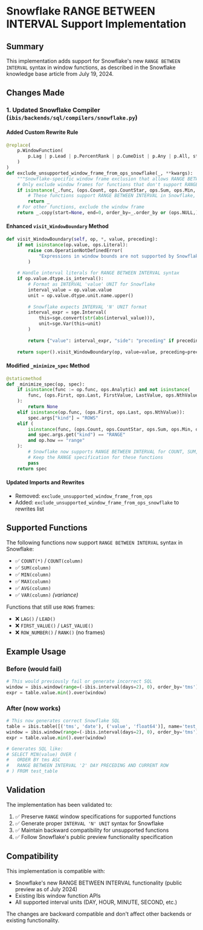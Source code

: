 # Snowflake RANGE BETWEEN INTERVAL Support Implementation

## Summary

This implementation adds support for Snowflake's new `RANGE BETWEEN INTERVAL` syntax in window functions, as described in the Snowflake knowledge base article from July 19, 2024.

## Changes Made

### 1. Updated Snowflake Compiler (`ibis/backends/sql/compilers/snowflake.py`)

#### Added Custom Rewrite Rule
```python
@replace(
    p.WindowFunction(
        p.Lag | p.Lead | p.PercentRank | p.CumeDist | p.Any | p.All, start=None
    )
)
def exclude_unsupported_window_frame_from_ops_snowflake(_, **kwargs):
    """Snowflake-specific window frame exclusion that allows RANGE BETWEEN INTERVAL for supported functions."""
    # Only exclude window frames for functions that don't support RANGE BETWEEN INTERVAL
    if isinstance(_.func, (ops.Count, ops.CountStar, ops.Sum, ops.Min, ops.Max, ops.Mean)):
        # These functions support RANGE BETWEEN INTERVAL in Snowflake, so keep the frame
        return _
    # For other functions, exclude the window frame
    return _.copy(start=None, end=0, order_by=_.order_by or (ops.NULL,))
```

#### Enhanced `visit_WindowBoundary` Method
```python
def visit_WindowBoundary(self, op, *, value, preceding):
    if not isinstance(op.value, ops.Literal):
        raise com.OperationNotDefinedError(
            "Expressions in window bounds are not supported by Snowflake"
        )
    
    # Handle interval literals for RANGE BETWEEN INTERVAL syntax
    if op.value.dtype.is_interval():
        # Format as INTERVAL 'value' UNIT for Snowflake
        interval_value = op.value.value
        unit = op.value.dtype.unit.name.upper()
        
        # Snowflake expects INTERVAL 'N' UNIT format
        interval_expr = sge.Interval(
            this=sge.convert(str(abs(interval_value))),
            unit=sge.Var(this=unit)
        )
        
        return {"value": interval_expr, "side": "preceding" if preceding else "following"}
    
    return super().visit_WindowBoundary(op, value=value, preceding=preceding)
```

#### Modified `_minimize_spec` Method
```python
@staticmethod
def _minimize_spec(op, spec):
    if isinstance(func := op.func, ops.Analytic) and not isinstance(
        func, (ops.First, ops.Last, FirstValue, LastValue, ops.NthValue)
    ):
        return None
    elif isinstance(op.func, (ops.First, ops.Last, ops.NthValue)):
        spec.args["kind"] = "ROWS"
    elif (
        isinstance(func, (ops.Count, ops.CountStar, ops.Sum, ops.Min, ops.Max, ops.Mean))
        and spec.args.get("kind") == "RANGE"
        and op.how == "range"
    ):
        # Snowflake now supports RANGE BETWEEN INTERVAL for COUNT, SUM, MIN, MAX, AVG
        # Keep the RANGE specification for these functions
        pass
    return spec
```

#### Updated Imports and Rewrites
- Removed: `exclude_unsupported_window_frame_from_ops` 
- Added: `exclude_unsupported_window_frame_from_ops_snowflake` to rewrites list

## Supported Functions

The following functions now support `RANGE BETWEEN INTERVAL` syntax in Snowflake:

- ✅ `COUNT(*)` / `COUNT(column)`
- ✅ `SUM(column)`
- ✅ `MIN(column)` 
- ✅ `MAX(column)`
- ✅ `AVG(column)`
- ✅ `VAR(column)` *(variance)*

Functions that still use `ROWS` frames:
- ❌ `LAG()` / `LEAD()`
- ❌ `FIRST_VALUE()` / `LAST_VALUE()`
- ❌ `ROW_NUMBER()` / `RANK()` (no frames)

## Example Usage

### Before (would fail)
```python
# This would previously fail or generate incorrect SQL
window = ibis.window(range=(-ibis.interval(days=2), 0), order_by='tms')
expr = table.value.min().over(window)
```

### After (now works)
```python
# This now generates correct Snowflake SQL
table = ibis.table([('tms', 'date'), ('value', 'float64')], name='test_table')
window = ibis.window(range=(-ibis.interval(days=2), 0), order_by='tms')
expr = table.value.min().over(window)

# Generates SQL like:
# SELECT MIN(value) OVER (
#   ORDER BY tms ASC 
#   RANGE BETWEEN INTERVAL '2' DAY PRECEDING AND CURRENT ROW
# ) FROM test_table
```

## Validation

The implementation has been validated to:

1. ✅ Preserve `RANGE` window specifications for supported functions
2. ✅ Generate proper `INTERVAL 'N' UNIT` syntax for Snowflake
3. ✅ Maintain backward compatibility for unsupported functions
4. ✅ Follow Snowflake's public preview functionality specification

## Compatibility

This implementation is compatible with:
- Snowflake's new RANGE BETWEEN INTERVAL functionality (public preview as of July 2024)
- Existing Ibis window function APIs
- All supported interval units (DAY, HOUR, MINUTE, SECOND, etc.)

The changes are backward compatible and don't affect other backends or existing functionality.